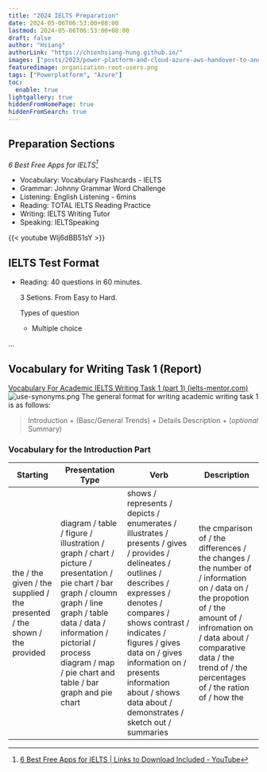 ```yaml
---
title: "2024 IELTS Preparation"
date: 2024-05-06T06:53:00+08:00
lastmod: 2024-05-06T06:53:00+08:00
draft: false
author: "Hsiang"
authorLink: "https://chienhsiang-hung.github.io/"
images: ["posts/2023/power-platform-and-cloud-azure-aws-handover-to-another-employee/organization-root-users.png"]
featuredimage: organization-root-users.png
tags: ["Powerplatform", "Azure"]
toc:
  enable: true
lightgallery: true
hiddenFromHomePage: true
hiddenFromSearch: true
---
```

## Preparation Sections
*6 Best Free Apps for IELTS[^6BestFreeAppsforIELTS]*
- Vocabulary: Vocabulary Flashcards - IELTS
- Grammar: Johnny Grammar Word Challenge
- Listening: English Listening - 6mins
- Reading: TOTAL IELTS Reading Practice
- Writing: IELTS Writing Tutor
- Speaking: IELTSpeaking

[^6BestFreeAppsforIELTS]: [6 Best Free Apps for IELTS | Links to Download Included - YouTube](https://www.youtube.com/watch?v=Kl1HEsfQ9jE)

{{< youtube WIj6dBB51sY >}}

## IELTS Test Format
- Reading: 40 questions in 60 minutes.
  
  3 Setions. From Easy to Hard.
  
  Types of question
  - Multiple choice

...

## Vocabulary for Writing Task 1 (Report)
[Vocabulary For Academic IELTS Writing Task 1 (part 1) (ielts-mentor.com)](https://www.ielts-mentor.com/48-ielts-vocabulary/vocabulary-for-academic-ielts-writing-task-1/528-vocabulary-for-academic-ielts-writing-task-1-part-1)
![use-synonyms.png](https://www.ielts-mentor.com/images/articleImages/use-synonyms.png "Use Synonyms")
The general format for writing academic writing task 1 is as follows:

> Introduction + (Basc/General Trends) + Details Description + (*optional* Summary)

### Vocabulary for the Introduction Part
| Starting | Presentation Type | Verb | Description |
| - | - | - | - |
| the / the given / the supplied / the presented / the shown / the provided | diagram / table / figure / illustration / graph / chart / picture / presentation / pie chart / bar graph / cloumn graph / line graph / table data / data / information / pictorial / process diagram / map / pie chart and table / bar graph and pie chart | shows / represents / depicts / enumerates / illustrates / presents / gives / provides / delineates / outlines / describes / expresses / denotes / compares / shows contrast / indicates / figures / gives data on / gives information on / presents information about / shows data about / demonstrates / sketch out / summaries | the cmparison of / the differences / the changes / the number of / information on / data on / the propotion of / the amount of / infromation on / data about / comparative data / the trend of / the percentages of / the ration of / how the |

